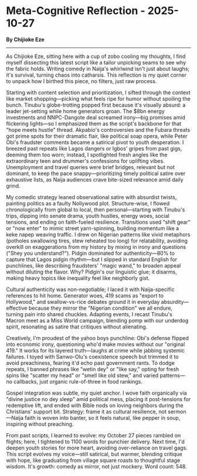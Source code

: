 # Meta-Cognitive Reflection - 2025-10-27

**By Chijioke Eze**

---

As Chijioke Eze, sitting here with a cup of zobo cooling my thoughts, I find myself dissecting this latest script like a tailor unpicking seams to see why the fabric holds. Writing comedy in Naija's whirlwind isn't just about laughs; it's survival, turning chaos into catharsis. This reflection is my quiet corner to unpack how I birthed this piece, no filters, just raw process.

Starting with content selection and prioritization, I sifted through the context like market shopping—picking what feels ripe for humor without spoiling the bunch. Tinubu's globe-trotting popped first because it's visually absurd: a leader jet-setting while home generators groan. The $8bn energy investments and NNPC-Dangote deal screamed irony—big promises amid flickering lights—so I emphasized them as the script's backbone for that "hope meets hustle" thread. Akpabio's controversies and the Fubara threats got prime spots for their dramatic flair, like political soap opera, while Peter Obi's fraudster comments became a satirical pivot to youth desperation. I breezed past repeats like Lagos dangers or Igbos' gripes from past gigs, deeming them too worn; instead, I spotlighted fresh angles like the extraordinary teen and drummer's confessions for uplifting vibes. Unemployment and travel queries were brief bridges, relevant but not dominant, to keep the pace snappy—prioritizing timely political satire over exhaustive lists, as Naija audiences crave bite-sized relevance amid daily grind.

My comedic strategy leaned observational satire with absurdist twists, painting politics as a faulty Nollywood plot. Structure-wise, I flowed chronologically from global to local, then personal—starting with Tinubu's trips, dipping into senate drama, youth hustles, energy woes, social tensions, and ending on faith-fueled resilience. Transitions used "shift gear" or "now enter" to mimic street yarn-spinning, building momentum like a keke napep weaving traffic. I drew on Nigerian patterns like vivid metaphors (potholes swallowing tires, stew reheated too long) for relatability, avoiding overkill on exaggerations from my history by mixing in irony and questions ("Shey you understand?"). Pidgin dominated for authenticity—80% to capture that Lagos pidgin rhythm—but I slipped in standard English for punchlines, like describing fraudsters' "magic wand," to broaden appeal without diluting the flavor. Why? Pidgin's our linguistic glue; it disarms, making heavy topics like inequality feel like neighborly gist.

Cultural authenticity was non-negotiable; I laced it with Naija-specific references to hit home. Generator woes, 419 scams as "export to Hollywood," and swallow-vs-rice debates ground it in everyday absurdity—effective because they mirror the "Nigerian condition" we all endure, turning pain into shared chuckles. Adapting events, I recast Tinubu's Macron meet as a Miss World campaign, blending pomp with our underdog spirit, resonating as satire that critiques without alienating.

Creatively, I'm proudest of the yahoo boys punchline: Obi's defense flipped into economic irony, questioning who'd make movies without our "original 419." It works for its layered truth—laughs at crime while jabbing systemic failures. I toyed with Sanwo-Olu's coexistence speech but trimmed it to avoid preachiness, fearing it'd echo past government rants. To dodge repeats, I banned phrases like "wetin dey" or "like say," opting for fresh spins like "scatter my head" or "smell like old stew," and varied patterns—no callbacks, just organic rule-of-three in food rankings.

Gospel integration was subtle, my quiet anchor. I wove faith organically via "divine justice no dey sleep" amid political mess, placing it post-tensions for redemptive lift, and ended with Bible nods on loving neighbors during the Christians' support bit. Strategy: frame it as cultural resilience, not sermon—Naija faith is woven into banter, so it feels natural, like pepper in soup, inspiring without preaching.

From past scripts, I learned to evolve: my October 27 pieces rambled on flights; here, I tightened to 1100 words for punchier delivery. Next time, I'd deepen youth stories for more heart, avoiding over-reliance on travel gags. This script evolves my voice—still satirical, but warmer, blending critique with hope, like graduating from village square roasts to thoughtful stage wisdom. It's growth: comedy as mirror, not just mockery. Word count: 548.